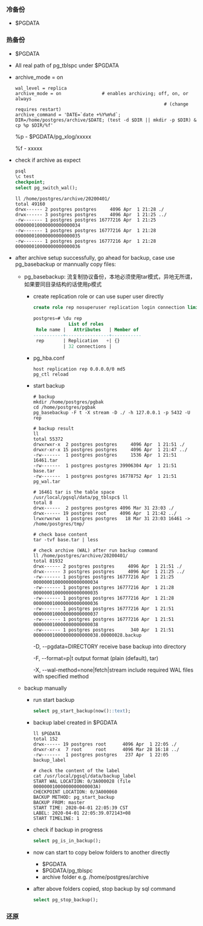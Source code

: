### 冷备份

- $PGDATA

### 热备份

- $PGDATA

- All real path of pg_tblspc under $PGDATA

- archive_mode = on

  ```properties
  wal_level = replica
  archive_mode = on               # enables archiving; off, on, or always
                                                         # (change requires restart)
  archive_command = 'DATE=`date +%Y%m%d`; DIR=/home/postgres/archive/$DATE; (test -d $DIR || mkdir -p $DIR) & cp %p $DIR/%f'
  ```

  %p - $PGDATA/pg_xlog/xxxxx

  %f  - xxxxx 

- check if archive as expect

  ```sql
  psql
  \c test
  checkpoint;
  select pg_switch_wal();
  ```

  ```shell
  ll /home/postgres/archive/20200401/
  total 49160
  drwx------ 2 postgres postgres     4096 Apr  1 21:28 ./
  drwx------ 3 postgres postgres     4096 Apr  1 21:25 ../
  -rw------- 1 postgres postgres 16777216 Apr  1 21:25 000000010000000000000034
  -rw------- 1 postgres postgres 16777216 Apr  1 21:28 000000010000000000000035
  -rw------- 1 postgres postgres 16777216 Apr  1 21:28 000000010000000000000036
  ```

- after archive setup successfully, go ahead for backup, case use pg_basebackup or mannually copy files:

  - pg_basebackup: 流复制协议备份，本地必须使用tar模式，异地无所谓，如果要同目录结构的话使用p模式

    - create replication role or can use super user directly

      ```sql
      create role rep nosuperuser replication login connection limit 32 encrypted password 'abcabc123123';
      
      postgres=# \du rep
                   List of roles
       Role name |   Attributes   | Member of 
      -----------+----------------+-----------
       rep       | Replication   +| {}
                 | 32 connections | 
      ```

    - pg_hba.conf

      ```
      host replication rep 0.0.0.0/0 md5
      pg_ctl reload
      ```

      

    - start backup

      ```shell
      # backup
      mkdir /home/postgres/pgbak
      cd /home/postgres/pgbak
      pg_basebackup -F t -X stream -D ./ -h 127.0.0.1 -p 5432 -U rep
      
      # backup result
      ll
      total 55372
      drwxrwxr-x  2 postgres postgres     4096 Apr  1 21:51 ./
      drwxr-xr-x 15 postgres postgres     4096 Apr  1 21:47 ../
      -rw-------  1 postgres postgres     1536 Apr  1 21:51 16461.tar
      -rw-------  1 postgres postgres 39906304 Apr  1 21:51 base.tar
      -rw-------  1 postgres postgres 16778752 Apr  1 21:51 pg_wal.tar
      
      # 16461 tar is the table space
      /usr/local/pgsql/data/pg_tblspc$ ll
      total 8
      drwx------  2 postgres postgres 4096 Mar 31 23:03 ./
      drwx------ 19 postgres root     4096 Apr  1 21:42 ../
      lrwxrwxrwx  1 postgres postgres   18 Mar 31 23:03 16461 -> /home/postgres/tmp/
      
      # check base content
      tar -tvf base.tar | less
      
      # check archive (WAL) after run backup command
      ll /home/postgres/archive/20200401/
      total 81932
      drwx------ 2 postgres postgres     4096 Apr  1 21:51 ./
      drwx------ 3 postgres postgres     4096 Apr  1 21:25 ../
      -rw------- 1 postgres postgres 16777216 Apr  1 21:25 000000010000000000000034
      -rw------- 1 postgres postgres 16777216 Apr  1 21:28 000000010000000000000035
      -rw------- 1 postgres postgres 16777216 Apr  1 21:28 000000010000000000000036
      -rw------- 1 postgres postgres 16777216 Apr  1 21:51 000000010000000000000037
      -rw------- 1 postgres postgres 16777216 Apr  1 21:51 000000010000000000000038
      -rw------- 1 postgres postgres      340 Apr  1 21:51 000000010000000000000038.00000028.backup
      ```

      -D, --pgdata=DIRECTORY receive base backup into directory

      -F, --format=p|t       output format (plain (default), tar)

      -X, --wal-method=none|fetch|stream   include required WAL files with specified method

  - backup manually

    - run start backup

      ```sql
      select pg_start_backup(now()::text);
      ```

    - backup label created in $PGDATA

      ```shell
      ll $PGDATA
      total 152
      drwx------ 19 postgres root      4096 Apr  1 22:05 ./
      drwxr-xr-x  7 root     root      4096 Mar 28 16:18 ../
      -rw-------  1 postgres postgres   237 Apr  1 22:05 backup_label
      
      # check the content of the label
      cat /usr/local/pgsql/data/backup_label 
      START WAL LOCATION: 0/3A000028 (file 00000001000000000000003A)
      CHECKPOINT LOCATION: 0/3A000060
      BACKUP METHOD: pg_start_backup
      BACKUP FROM: master
      START TIME: 2020-04-01 22:05:39 CST
      LABEL: 2020-04-01 22:05:39.072143+08
      START TIMELINE: 1
      ```

    - check if backup in progress

      ```sql
      select pg_is_in_backup();
      ```

    - now can start to copy below folders to another directly

      - $PGDATA
      - $PGDATA/pg_tblspc
      - archive folder e.g. /home/postgres/archive

    - after above folders copied, stop backup by sql command

      ```sql
      select pg_stop_backup();
      ```

### 还原